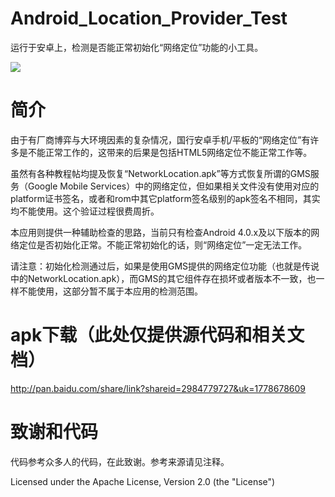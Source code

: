 Android_Location_Provider_Test
===================

运行于安卓上，检测是否能正常初始化“网络定位”功能的小工具。

<p>
  <img src="https://raw.github.com/HorseLuke/Android_Location_Provider_Test/master/document/snapshot/android_4.0_networklocation_init_ok.png" >
</p>

简介
==

由于有厂商博弈与大环境因素的复杂情况，国行安卓手机/平板的“网络定位”有许多是不能正常工作的，这带来的后果是包括HTML5网络定位不能正常工作等。

虽然有各种教程帖均提及恢复“NetworkLocation.apk”等方式恢复所谓的GMS服务（Google Mobile Services）中的网络定位，但如果相关文件没有使用对应的platform证书签名，或者和rom中其它platform签名级别的apk签名不相同，其实均不能使用。这个验证过程很费周折。

本应用则提供一种辅助检查的思路，当前只有检查Android 4.0.x及以下版本的网络定位是否初始化正常。不能正常初始化的话，则“网络定位”一定无法工作。

请注意：初始化检测通过后，如果是使用GMS提供的网络定位功能（也就是传说中的NetworkLocation.apk），而GMS的其它组件存在损坏或者版本不一致，也一样不能使用，这部分暂不属于本应用的检测范围。

apk下载（此处仅提供源代码和相关文档）
==
http://pan.baidu.com/share/link?shareid=2984779727&uk=1778678609


致谢和代码
==

代码参考众多人的代码，在此致谢。参考来源请见注释。

Licensed under the Apache License, Version 2.0 (the "License")
